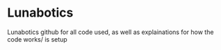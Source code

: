 # Lunabotics
Lunabotics github for all code used, as well as explainations for how the code works/ is setup
